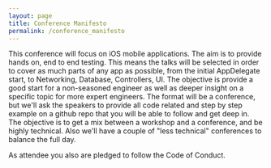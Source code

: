 ```yaml
---
layout: page
title: Conference Manifesto
permalink: /conference_manifesto
---
```


This conference will focus on iOS mobile applications. The aim is to provide hands on, end to end testing. This means the talks will be selected in order to cover as much parts of any app as possible, from the initial AppDelegate start, to Networking, Database, Controllers, UI. The objective is provide a good start for a non-seasoned engineer as well as deeper insight on a specific topic for more expert engineers. The format will be a conference, but we'll ask the speakers to provide all code related and step by step example on a github repo that you will be able to follow and get deep in. The objective is to get a mix between a workshop and a conference, and be highly technical. Also we'll have a couple of "less technical" conferences to balance the full day.

As attendee you also are pledged to follow the Code of Conduct.
